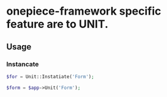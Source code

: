 onepiece-framework specific feature are to UNIT.
===

## Usage

### Instancate

```php
$for = Unit::Instatiate('Form');
```

```php
$form = $app->Unit('Form');
```
